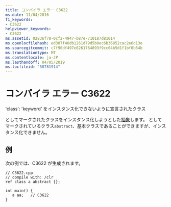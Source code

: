 ```yaml
---
title: コンパイラ エラー C3622
ms.date: 11/04/2016
f1_keywords:
- C3622
helpviewer_keywords:
- C3622
ms.assetid: 02836f78-0cf2-4947-b87e-710187d81014
ms.openlocfilehash: ed307f46db1261d79d5b0ec6b36852cac2e6d13e
ms.sourcegitcommit: c7f90df497e6261764893f9cc04b5d1f1bf0b64b
ms.translationtype: MT
ms.contentlocale: ja-JP
ms.lasthandoff: 04/05/2019
ms.locfileid: "58781914"
---
```

# <a name="compiler-error-c3622"></a>コンパイラ エラー C3622

'class': 'keyword' をインスタンス化できないように宣言されたクラス

としてマークされたクラスをインスタンス化しようとした[抽象](../../extensions/abstract-cpp-component-extensions.md)します。 としてマークされているクラス`abstract`、基本クラスであることができますが、インスタンス化できません。

## <a name="example"></a>例

次の例では、C3622 が生成されます。

```
// C3622.cpp
// compile with: /clr
ref class a abstract {};

int main() {
   a aa;   // C3622
}
```
